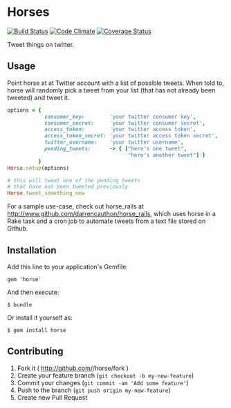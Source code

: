 # Horses

[![Build Status](https://travis-ci.org/darrencauthon/horse.png?branch=master)](https://travis-ci.org/darrencauthon/horse)
[![Code Climate](https://codeclimate.com/github/darrencauthon/horse.png)](https://codeclimate.com/github/darrencauthon/horse)
[![Coverage Status](https://coveralls.io/repos/darrencauthon/horse/badge.png?branch=master)](https://coveralls.io/r/darrencauthon/horse)

Tweet things on twitter.

## Usage

Point horse at at Twitter account with a list of possible tweets.  When told to, horse will randomly pick a tweet from your list (that has not already been tweeted) and tweet it.

````ruby
options = {
            consumer_key:        'your twitter consumer key',
            consumer_secret:     'your twitter consumer secret',
            access_token:        'your twitter access token',
            access_token_secret: 'your twitter access token secret',
            twitter_username:    'your twitter username',
            pending_tweets:      -> { ["here's one tweet",
                                       "here's another tweet"] }
          }
Horse.setup(options)

# this will tweet one of the pending tweets
# that have not been tweeted previously
Horse.tweet_something_new
````

For a sample use-case, check out horse_rails at http://www.github.com/darrencauthon/horse_rails, which uses horse in a Rake task and a cron job to automate tweets from a text file stored on Github.

## Installation

Add this line to your application's Gemfile:

    gem 'horse'

And then execute:

    $ bundle

Or install it yourself as:

    $ gem install horse

## Contributing

1. Fork it ( http://github.com/<my-github-username>/horse/fork )
2. Create your feature branch (`git checkout -b my-new-feature`)
3. Commit your changes (`git commit -am 'Add some feature'`)
4. Push to the branch (`git push origin my-new-feature`)
5. Create new Pull Request
